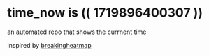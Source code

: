 # time_now is (( 1719896400307 ))

an automated repo that shows the currnent time

inspired by [breakingheatmap](https://github.com/breakingheatmap/breakingheatmap)